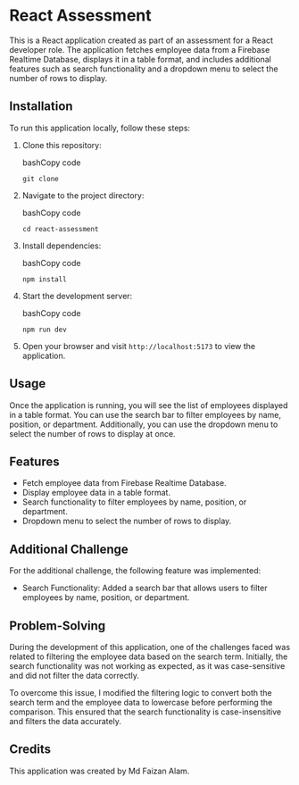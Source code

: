 React Assessment
================

This is a React application created as part of an assessment for a React developer role. The application fetches employee data from a Firebase Realtime Database, displays it in a table format, and includes additional features such as search functionality and a dropdown menu to select the number of rows to display.

Installation
------------

To run this application locally, follow these steps:

1.  Clone this repository:

    bashCopy code

    `git clone `

2.  Navigate to the project directory:

    bashCopy code

    `cd react-assessment`

3.  Install dependencies:

    bashCopy code

    `npm install`

4.  Start the development server:

    bashCopy code

    `npm run dev`

5.  Open your browser and visit `http://localhost:5173` to view the application.

Usage
-----

Once the application is running, you will see the list of employees displayed in a table format. You can use the search bar to filter employees by name, position, or department. Additionally, you can use the dropdown menu to select the number of rows to display at once.

Features
--------

-   Fetch employee data from Firebase Realtime Database.
-   Display employee data in a table format.
-   Search functionality to filter employees by name, position, or department.
-   Dropdown menu to select the number of rows to display.

Additional Challenge
--------------------

For the additional challenge, the following feature was implemented:

-   Search Functionality: Added a search bar that allows users to filter employees by name, position, or department.

Problem-Solving
---------------

During the development of this application, one of the challenges faced was related to filtering the employee data based on the search term. Initially, the search functionality was not working as expected, as it was case-sensitive and did not filter the data correctly.

To overcome this issue, I modified the filtering logic to convert both the search term and the employee data to lowercase before performing the comparison. This ensured that the search functionality is case-insensitive and filters the data accurately.

Credits
-------

This application was created by Md Faizan Alam.
